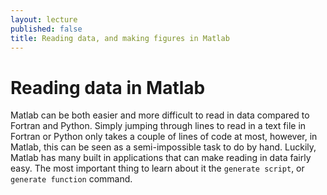 ```yaml
---
layout: lecture
published: false
title: Reading data, and making figures in Matlab
---
```


# Reading data in Matlab

Matlab can be both easier and more difficult to read in data compared to Fortran and Python. Simply jumping through lines to read in a text file in Fortran or Python only takes a couple of lines of code at most, however, in Matlab, this can be seen as a semi-impossible task to do by hand. Luckily, Matlab has many built in applications that can make reading in data fairly easy. The most important thing to learn about it the `generate script`, or `generate function` command.
